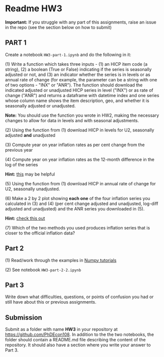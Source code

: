 # Readme HW3

__Important:__ If you struggle with any part of this assignments, raise an issue in the repo (see the section below on how to submit)

## PART 1 

Create a notebook `HW3-part-1.ipynb` and do the following in it:

(1) Write a function which takes three inputs - (1) an HICP item code (a string), (2)  a boolean (True or False) indicating if the series is seasonally adjusted or not, and (3) an indicator whether the series is in levels or as annual rate of change (for example, the parameter can be a string with one of two options - "INX" or "ANR"). The function should download the indicated adjusted or unadjusted HICP series in level ("INX") or as rate of change ("ANR") and returns a dataframe with datetime index and one series whose column name shows the item description, geo, and whether it is seasonally adjusted or unadjusted.

__Note:__ You should use the function you wrote in HW2, making the necessary changes to allow for data in levels and with seasonal adjustments.

(2) Using the function from (1) download HICP in levels for U2, seasonally adjusted __and__ unadjusted

(3) Compute year on year inflation rates as per cent change from the previous year

(4) Compute year on year inflation rates as the 12-month difference in the log of the series

__Hint:__ [this](https://niskrev.github.io/PhDEcon108/02-Tutorials/02-Pandas/02-Pandas-for-time-series.html) may be helpful

(5) Using the function from (1) download HICP in annual rate of change for U2, seasonally unadjusted.

(6) Make a 2 by 2 plot showing __each one__ of the four inflation series you calculated in (3) and (4) (per cent change adjusted and unadjusted, log-diff adjusted and unadjusted) and the ANR series you downloaded in (5). 

__Hint:__ [check this out](https://matplotlib.org/stable/gallery/subplots_axes_and_figures/subplots_demo.html)

(7) Which of the two methods you used produces inflation series that is closer to the official inflation data? 


## Part 2

(1) Read/work through the examples in [Numpy tutorials](https://niskrev.github.io/PhDEcon108/02-Tutorials/01-Numpy/00-Numpy.html)

(2) See notebook `HW3-part-2-2.ipynb`


## Part 3

Write down what difficulties, questions, or points of confusion you had or still have about this or previous assignments.


## Submission
Submit as a folder with name __HW3__ in your repository at https://github.com/PhDEcon108. In addition to the the two notebooks, the folder should contain a README.md file describing the content of the repository. It should also have a section where you write your answer to Part 3. 


